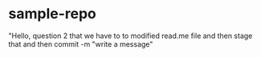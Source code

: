 # sample-repo
"Hello, question 2 that we have to to modified read.me file and then stage that and then commit -m "write a message"
